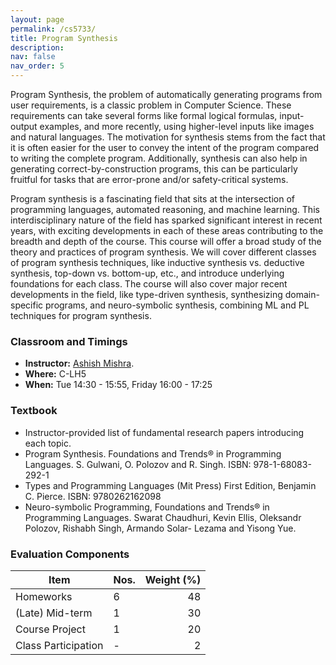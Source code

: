 ```yaml
---
layout: page
permalink: /cs5733/
title: Program Synthesis
description: 
nav: false
nav_order: 5
---
```

<!-- 
> A language that doesn't affect the way you think about
> programming is not worth knowing.

<div align="right">  
-- Alan Perlis, First recipient of Turing Award, 1966.
</div> -->

Program Synthesis, the problem of automatically generating programs from user requirements, is a classic problem in Computer Science. These requirements can take several forms like formal logical formulas, input-output examples, and more recently, using higher-level
inputs like images and natural languages. The motivation for synthesis stems from the fact that it is often easier for the user to convey the intent of the
program compared to writing the complete program. 
Additionally, synthesis can also help in
generating correct-by-construction programs, this can be particularly fruitful for tasks that are
error-prone and/or safety-critical systems.

Program synthesis is a fascinating field that sits at the intersection of programming languages, automated reasoning, and machine learning. This interdisciplinary nature of the field has sparked significant interest in recent years, with exciting developments in each of these areas contributing to the breadth and depth of the course. 
This course will offer a broad study of the theory and practices of program synthesis. We will cover different classes of program synthesis techniques, like inductive synthesis vs. deductive synthesis, top-down vs. bottom-up, etc., and introduce underlying foundations for each class. The course will also cover major recent developments in the field, like type-driven synthesis, synthesizing domain-specific programs, and neuro-symbolic synthesis, combining ML and PL techniques for program synthesis.

### Classroom and Timings

* **Instructor:** [Ashish Mishra](https://aegis-iisc.github.io).
* **Where:** C-LH5 
* **When:** Tue 14:30 - 15:55, Friday 16:00 - 17:25 
<!-- 
* **Google Course:** <> -->

### Textbook

* Instructor-provided list of fundamental research papers introducing each topic.
* Program Synthesis. Foundations and Trends® in Programming Languages. 
S. Gulwani, O. Polozov and R. Singh. ISBN: 978-1-68083-292-1
* Types and Programming Languages (Mit Press) First Edition, Benjamin C. Pierce. ISBN: 9780262162098
* Neuro-symbolic Programming, Foundations and Trends® in Programming Languages. Swarat Chaudhuri, Kevin Ellis, Oleksandr Polozov, Rishabh Singh, Armando Solar- Lezama and Yisong Yue. 



### Evaluation Components

| Item                |    Nos.  | Weight (%) |
|---------------------|----------|--------------:|
| Homeworks           |     6    |     48        |
| (Late) Mid-term     |     1    |     30        |
| Course Project      |     1    |     20        |
| Class Participation |     -    |     2         |
